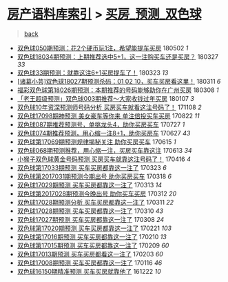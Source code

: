 [房产语料库索引](../../README.md)  > [买房_预测_双色球](买房_预测_双色球.md)
====
> [back](../README.md)

- [双色球050期预测：花2个硬币玩1注，希望能提车买房](http://jkwz.applinzi.com/ittc/7098620202101244944.html#%E5%8F%8C%E8%89%B2%E7%90%83050%E6%9C%9F%E9%A2%84%E6%B5%8B%EF%BC%9A%E8%8A%B12%E4%B8%AA%E7%A1%AC%E5%B8%81%E7%8E%A91%E6%B3%A8%EF%BC%8C%E5%B8%8C%E6%9C%9B%E8%83%BD%E6%8F%90%E8%BD%A6%E4%B9%B0%E6%88%BF) 180502 *1* 
- [双色球18034期预测：上期推荐选中5+1，这一注购买车还是买房？](http://jkwz.applinzi.com/ittc/7084848897971454983.html#%E5%8F%8C%E8%89%B2%E7%90%8318034%E6%9C%9F%E9%A2%84%E6%B5%8B%EF%BC%9A%E4%B8%8A%E6%9C%9F%E6%8E%A8%E8%8D%90%E9%80%89%E4%B8%AD5%2B1%EF%BC%8C%E8%BF%99%E4%B8%80%E6%B3%A8%E8%B4%AD%E4%B9%B0%E8%BD%A6%E8%BF%98%E6%98%AF%E4%B9%B0%E6%88%BF%EF%BC%9F) 180327 *33* 
- [双色球33期预测：就靠这注6+1买房提车了！](http://jkwz.applinzi.com/ittc/7083667857135371281.html#%E5%8F%8C%E8%89%B2%E7%90%8333%E6%9C%9F%E9%A2%84%E6%B5%8B%EF%BC%9A%E5%B0%B1%E9%9D%A0%E8%BF%99%E6%B3%A86%2B1%E4%B9%B0%E6%88%BF%E6%8F%90%E8%BD%A6%E4%BA%86%EF%BC%81) 180323 *13* 
- [[诸葛小芸]双色球18027期预测杀码：01 02 10，买车买房看这里！](http://jkwz.applinzi.com/ittc/7079015282192679947.html#%5B%E8%AF%B8%E8%91%9B%E5%B0%8F%E8%8A%B8%5D%E5%8F%8C%E8%89%B2%E7%90%8318027%E6%9C%9F%E9%A2%84%E6%B5%8B%E6%9D%80%E7%A0%81%EF%BC%9A01+02+10%EF%BC%8C%E4%B9%B0%E8%BD%A6%E4%B9%B0%E6%88%BF%E7%9C%8B%E8%BF%99%E9%87%8C%EF%BC%81) 180311 *6* 
- [福彩双色球第18026期预测：本期推荐的号码能够助你在广州买房](http://jkwz.applinzi.com/ittc/7078047493319558160.html#%E7%A6%8F%E5%BD%A9%E5%8F%8C%E8%89%B2%E7%90%83%E7%AC%AC18026%E6%9C%9F%E9%A2%84%E6%B5%8B%EF%BC%9A%E6%9C%AC%E6%9C%9F%E6%8E%A8%E8%8D%90%E7%9A%84%E5%8F%B7%E7%A0%81%E8%83%BD%E5%A4%9F%E5%8A%A9%E4%BD%A0%E5%9C%A8%E5%B9%BF%E5%B7%9E%E4%B9%B0%E6%88%BF) 180308 *1* 
- [「老王超级预测」双色球003期推荐～大家收钱过年买房](http://jkwz.applinzi.com/ittc/7055825328885203974.html#%E3%80%8C%E8%80%81%E7%8E%8B%E8%B6%85%E7%BA%A7%E9%A2%84%E6%B5%8B%E3%80%8D%E5%8F%8C%E8%89%B2%E7%90%83003%E6%9C%9F%E6%8E%A8%E8%8D%90%EF%BD%9E%E5%A4%A7%E5%AE%B6%E6%94%B6%E9%92%B1%E8%BF%87%E5%B9%B4%E4%B9%B0%E6%88%BF) 180107 *3* 
- [双色球10年资深预测师号码分析 买房买车就看这注号码了！](http://jkwz.applinzi.com/ittc/7033524736632554513.html#%E5%8F%8C%E8%89%B2%E7%90%8310%E5%B9%B4%E8%B5%84%E6%B7%B1%E9%A2%84%E6%B5%8B%E5%B8%88%E5%8F%B7%E7%A0%81%E5%88%86%E6%9E%90+%E4%B9%B0%E6%88%BF%E4%B9%B0%E8%BD%A6%E5%B0%B1%E7%9C%8B%E8%BF%99%E6%B3%A8%E5%8F%B7%E7%A0%81%E4%BA%86%EF%BC%81) 171108 *2* 
- [双色球17098期神预测 美女豪车等你来 单注倍投买车买房](http://jkwz.applinzi.com/ittc/7004376879224849425.html#%E5%8F%8C%E8%89%B2%E7%90%8317098%E6%9C%9F%E7%A5%9E%E9%A2%84%E6%B5%8B+%E7%BE%8E%E5%A5%B3%E8%B1%AA%E8%BD%A6%E7%AD%89%E4%BD%A0%E6%9D%A5+%E5%8D%95%E6%B3%A8%E5%80%8D%E6%8A%95%E4%B9%B0%E8%BD%A6%E4%B9%B0%E6%88%BF) 170822 *11* 
- [双色球087期推荐预测号，单挑龙头4，助你买房买车](http://jkwz.applinzi.com/ittc/6994963712346424336.html#%E5%8F%8C%E8%89%B2%E7%90%83087%E6%9C%9F%E6%8E%A8%E8%8D%90%E9%A2%84%E6%B5%8B%E5%8F%B7%EF%BC%8C%E5%8D%95%E6%8C%91%E9%BE%99%E5%A4%B44%EF%BC%8C%E5%8A%A9%E4%BD%A0%E4%B9%B0%E6%88%BF%E4%B9%B0%E8%BD%A6) 170727 *1* 
- [双色球074期推荐预测，用心缩一注8+1，助你买房车](http://jkwz.applinzi.com/ittc/6983871173593924613.html#%E5%8F%8C%E8%89%B2%E7%90%83074%E6%9C%9F%E6%8E%A8%E8%8D%90%E9%A2%84%E6%B5%8B%EF%BC%8C%E7%94%A8%E5%BF%83%E7%BC%A9%E4%B8%80%E6%B3%A88%2B1%EF%BC%8C%E5%8A%A9%E4%BD%A0%E4%B9%B0%E6%88%BF%E8%BD%A6) 170627 *43* 
- [双色球第17069期预测规律揭秘关注 助你买房买车](http://jkwz.applinzi.com/ittc/6979440988538799108.html#%E5%8F%8C%E8%89%B2%E7%90%83%E7%AC%AC17069%E6%9C%9F%E9%A2%84%E6%B5%8B%E8%A7%84%E5%BE%8B%E6%8F%AD%E7%A7%98%E5%85%B3%E6%B3%A8+%E5%8A%A9%E4%BD%A0%E4%B9%B0%E6%88%BF%E4%B9%B0%E8%BD%A6) 170615 *1* 
- [双色球068期预测推荐，用心缩一注，买房买车靠这注](http://jkwz.applinzi.com/ittc/6978674468032349189.html#%E5%8F%8C%E8%89%B2%E7%90%83068%E6%9C%9F%E9%A2%84%E6%B5%8B%E6%8E%A8%E8%8D%90%EF%BC%8C%E7%94%A8%E5%BF%83%E7%BC%A9%E4%B8%80%E6%B3%A8%EF%BC%8C%E4%B9%B0%E6%88%BF%E4%B9%B0%E8%BD%A6%E9%9D%A0%E8%BF%99%E6%B3%A8) 170613 *34* 
- [小猴子双色球黄金号码预测 买房买车就靠这注号码了！](http://jkwz.applinzi.com/ittc/6956715687769801733.html#%E5%B0%8F%E7%8C%B4%E5%AD%90%E5%8F%8C%E8%89%B2%E7%90%83%E9%BB%84%E9%87%91%E5%8F%B7%E7%A0%81%E9%A2%84%E6%B5%8B+%E4%B9%B0%E6%88%BF%E4%B9%B0%E8%BD%A6%E5%B0%B1%E9%9D%A0%E8%BF%99%E6%B3%A8%E5%8F%B7%E7%A0%81%E4%BA%86%EF%BC%81) 170416 *4* 
- [双色球第17033期预测 买车买房都靠这一注了](http://jkwz.applinzi.com/ittc/6948208462738752516.html#%E5%8F%8C%E8%89%B2%E7%90%83%E7%AC%AC17033%E6%9C%9F%E9%A2%84%E6%B5%8B+%E4%B9%B0%E8%BD%A6%E4%B9%B0%E6%88%BF%E9%83%BD%E9%9D%A0%E8%BF%99%E4%B8%80%E6%B3%A8%E4%BA%86) 170323 *6* 
- [双色球第2017031期预测今期出号 助你买房买车](http://jkwz.applinzi.com/ittc/6946485567100552197.html#%E5%8F%8C%E8%89%B2%E7%90%83%E7%AC%AC2017031%E6%9C%9F%E9%A2%84%E6%B5%8B%E4%BB%8A%E6%9C%9F%E5%87%BA%E5%8F%B7+%E5%8A%A9%E4%BD%A0%E4%B9%B0%E6%88%BF%E4%B9%B0%E8%BD%A6) 170318 *6* 
- [双色球17029期预测 买车买房都靠这一注了](http://jkwz.applinzi.com/ittc/6944512144480666628.html#%E5%8F%8C%E8%89%B2%E7%90%8317029%E6%9C%9F%E9%A2%84%E6%B5%8B+%E4%B9%B0%E8%BD%A6%E4%B9%B0%E6%88%BF%E9%83%BD%E9%9D%A0%E8%BF%99%E4%B8%80%E6%B3%A8%E4%BA%86) 170313 *14* 
- [双色球第2017028期预测今晚出号 助你买车买房](http://jkwz.applinzi.com/ittc/6944195411396002820.html#%E5%8F%8C%E8%89%B2%E7%90%83%E7%AC%AC2017028%E6%9C%9F%E9%A2%84%E6%B5%8B%E4%BB%8A%E6%99%9A%E5%87%BA%E5%8F%B7+%E5%8A%A9%E4%BD%A0%E4%B9%B0%E8%BD%A6%E4%B9%B0%E6%88%BF) 170312 *20* 
- [双色球17028期预测分析 买车买房都靠这一注了](http://jkwz.applinzi.com/ittc/6943732612832166916.html#%E5%8F%8C%E8%89%B2%E7%90%8317028%E6%9C%9F%E9%A2%84%E6%B5%8B%E5%88%86%E6%9E%90+%E4%B9%B0%E8%BD%A6%E4%B9%B0%E6%88%BF%E9%83%BD%E9%9D%A0%E8%BF%99%E4%B8%80%E6%B3%A8%E4%BA%86) 170311 *22* 
- [双色球17028期预测 买车买房都靠这一注了](http://jkwz.applinzi.com/ittc/6943367618756084740.html#%E5%8F%8C%E8%89%B2%E7%90%8317028%E6%9C%9F%E9%A2%84%E6%B5%8B+%E4%B9%B0%E8%BD%A6%E4%B9%B0%E6%88%BF%E9%83%BD%E9%9D%A0%E8%BF%99%E4%B8%80%E6%B3%A8%E4%BA%86) 170310 *43* 
- [双色球17027期预测 买车买房都靠这一注了](http://jkwz.applinzi.com/ittc/6942628329227289605.html#%E5%8F%8C%E8%89%B2%E7%90%8317027%E6%9C%9F%E9%A2%84%E6%B5%8B+%E4%B9%B0%E8%BD%A6%E4%B9%B0%E6%88%BF%E9%83%BD%E9%9D%A0%E8%BF%99%E4%B8%80%E6%B3%A8%E4%BA%86) 170308 *24* 
- [双色球第17020期预测 买车买房都靠这一注了](http://jkwz.applinzi.com/ittc/6937034896563504133.html#%E5%8F%8C%E8%89%B2%E7%90%83%E7%AC%AC17020%E6%9C%9F%E9%A2%84%E6%B5%8B+%E4%B9%B0%E8%BD%A6%E4%B9%B0%E6%88%BF%E9%83%BD%E9%9D%A0%E8%BF%99%E4%B8%80%E6%B3%A8%E4%BA%86) 170221 *103* 
- [双色球第17016期预测 买车买房都靠这一注了](http://jkwz.applinzi.com/ittc/6932965846870918149.html#%E5%8F%8C%E8%89%B2%E7%90%83%E7%AC%AC17016%E6%9C%9F%E9%A2%84%E6%B5%8B+%E4%B9%B0%E8%BD%A6%E4%B9%B0%E6%88%BF%E9%83%BD%E9%9D%A0%E8%BF%99%E4%B8%80%E6%B3%A8%E4%BA%86) 170210 *13* 
- [双色球第17015期预测 买车买房都靠这一注了](http://jkwz.applinzi.com/ittc/6932602508932547588.html#%E5%8F%8C%E8%89%B2%E7%90%83%E7%AC%AC17015%E6%9C%9F%E9%A2%84%E6%B5%8B+%E4%B9%B0%E8%BD%A6%E4%B9%B0%E6%88%BF%E9%83%BD%E9%9D%A0%E8%BF%99%E4%B8%80%E6%B3%A8%E4%BA%86) 170209 *60* 
- [双色球17013期预测 买车买房都看这一注了](http://jkwz.applinzi.com/ittc/6930347737949406212.html#%E5%8F%8C%E8%89%B2%E7%90%8317013%E6%9C%9F%E9%A2%84%E6%B5%8B+%E4%B9%B0%E8%BD%A6%E4%B9%B0%E6%88%BF%E9%83%BD%E7%9C%8B%E8%BF%99%E4%B8%80%E6%B3%A8%E4%BA%86) 170203 *60* 
- [双色球17008期预测 买车买房都靠这一注了](http://jkwz.applinzi.com/ittc/6923661050842186757.html#%E5%8F%8C%E8%89%B2%E7%90%8317008%E6%9C%9F%E9%A2%84%E6%B5%8B+%E4%B9%B0%E8%BD%A6%E4%B9%B0%E6%88%BF%E9%83%BD%E9%9D%A0%E8%BF%99%E4%B8%80%E6%B3%A8%E4%BA%86) 170116 *46* 
- [双色球16150期精准预测 买车买房就靠他了](http://jkwz.applinzi.com/ittc/6914394041877005317.html#%E5%8F%8C%E8%89%B2%E7%90%8316150%E6%9C%9F%E7%B2%BE%E5%87%86%E9%A2%84%E6%B5%8B+%E4%B9%B0%E8%BD%A6%E4%B9%B0%E6%88%BF%E5%B0%B1%E9%9D%A0%E4%BB%96%E4%BA%86) 161222 *10* 
